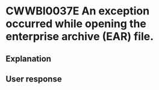# CWWBI0037E An exception occurred while opening the enterprise archive (EAR) file.

## Explanation

## User response